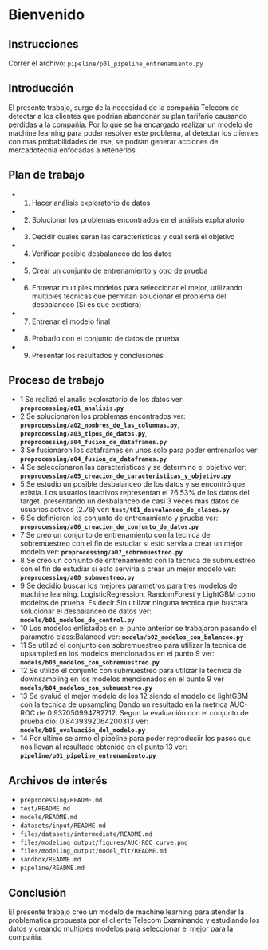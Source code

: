 # Bienvenido

## Instrucciones

Correr el archivo: `pipeline/p01_pipeline_entrenamiento.py`

## Introducción

El presente trabajo, surge de la necesidad de la compañia Telecom de detectar a los clientes que podrian abandonar su plan tarifario causando perdidas a la compañia. Por lo que se ha encargado realizar un modelo de machine learning para poder resolver este problema, al detectar los clientes con mas probabilidades de irse, se podran generar acciones de mercadotecnia enfocadas a retenerlos.

## Plan de trabajo

- 1. Hacer análisis exploratorio de datos
- 2. Solucionar los problemas encontrados en el análisis exploratorio
- 3. Decidir cuales seran las caracteristicas y cual será el objetivo
- 4. Verificar posible desbalanceo de los datos
- 5. Crear un conjunto de entrenamiento y otro de prueba
- 6. Entrenar multiples modelos para seleccionar el mejor, utilizando multiples tecnicas que permitan solucionar el problema del desbalanceo (Si es que existiera)
- 7. Entrenar el modelo final
- 8. Probarlo con el conjunto de datos de prueba
- 9. Presentar los resultados y conclusiones

## Proceso de trabajo

- 1 Se realizó el analis exploratorio de los datos ver: **`preprocessing/a01_analisis.py`**
- 2 Se solucionaron los problemas encontrados ver: **`preprocessing/a02_nombres_de_las_columnas.py`**, **`preprocessing/a03_tipos_de_datos.py`**, **`preprocessing/a04_fusion_de_dataframes.py`**
- 3 Se fusionaron los dataframes en unos solo para poder entrenarlos ver: **`preprocessing/a04_fusion_de_dataframes.py`**
- 4 Se seleccionaron las caracteristicas y se determino el objetivo ver: **`preprocessing/a05_creacion_de_caracteristicas_y_objetivo.py`**
- 5 Se estudio un posible desbalanceo de los datos y se encontró que existia. Los usuarios inactivos representan el 26.53% de los datos del target. presentando un desbalanceo de casi 3 veces mas datos de usuarios activos (2.76) ver: **`test/t01_desvalanceo_de_clases.py`**
- 6 Se definieron los conjunto de entrenamiento y prueba ver: **`preprocessing/a06_creacion_de_conjunto_de_datos.py`**
- 7 Se creo un conjunto de entrenamiento con la tecnica de sobremuestreo con el fin de estudiar si esto servia a crear un mejor modelo ver: **`preprocessing/a07_sobremuestreo.py`**
- 8 Se creo un conjunto de entrenamiento con la tecnica de submuestreo con el fin de estudiar si esto serviria a crear un mejor modelo ver: **`preprocessing/a08_submuestreo.py`**
- 9 Se decidio buscar los mejores parametros para tres modelos de machine learning. LogisticRegression, RandomForest y LightGBM como modelos de prueba, Es decir Sin utilizar ninguna tecnica que buscara solucionar el desbalanceo de datos ver: **`models/b01_modelos_de_control.py`**
- 10 Los modelos enlistados en el punto anterior se trabajaron pasando el parametro class:Balanced ver: **`models/b02_modelos_con_balanceo.py`**
- 11 Se utilizó el conjunto con sobremuestreo para utilizar la tecnica de upsampled en los modelos mencionados en el punto 9 ver: **`models/b03_modelos_con_sobremuestreo.py`**
- 12 Se utilizó el conjunto con submuestreo para utilizar la tecnica de downsampling en los modelos mencionados en el punto 9 ver **`models/b04_modelos_con_submuestreo.py`**
- 13 Se evaluó el mejor modelo de los 12 siendo el modelo de lightGBM con la tecnica de upsampling Dando un resultado en la metrica AUC-ROC de 0.937050994782712. Segun la evaluación con el conjunto de prueba dio: 0.8439392064200313 ver: **`models/b05_evaluación_del_modelo.py`**
- 14 Por ultimo se armo el pipeline para poder reproduciir los pasos que nos llevan al resultado obtenido en el punto 13 ver: **`pipeline/p01_pipeline_entrenamiento.py`**

## Archivos de interés

- `preprocessing/README.md`
- `test/README.md`
- `models/README.md`
- `datasets/input/README.md`
- `files/datasets/intermediate/README.md`
- `files/modeling_output/figures/AUC-ROC_curve.png`
- `files/modeling_output/model_fit/README.md`
- `sandbox/README.md`
- `pipeline/README.md`

## Conclusión

El presente trabajo creo un modelo de machine learning para atender la problematica propuesta por el cliente Telecom Examinando y estudiando los datos y creando multiples modelos para seleccionar el mejor para la compañia.

<!-- TODO Cómo ejecuto el proyecto? Qué pasos sigo? Qué archivo debería ejecutar para que todo se ejecute en el orden correcto y con qué parámetros -->
